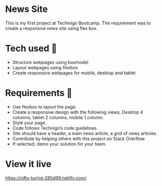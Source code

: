 # News Site

This is my first project at Techinigo Bootcamp. The requirement was to create a responsive news site using flex box. 

# Tech used 🧠

- Structure webpages using boxmodel
- Layout webpages using flexbox
- Create responsive webpages for mobile, desktop and tablet

# Requirements 🧪

- Use flexbox to layout the page.
- Create a responsive design with the following views; Desktop 4 columns, tablet 2 columns, mobile 1 column.
- Style your page.
- Code follows Technigo’s code guidelines.
- Site should have a header, a main news article, a grid of news articles.
- Contribute by helping others with this project on Stack Overflow.
- If selected; demo your solution for your team.


# View it live
https://nifty-turing-285d99.netlify.com/
